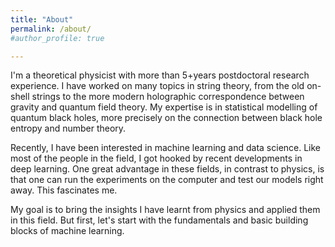 ```yaml
---
title: "About"
permalink: /about/
#author_profile: true

---
```


I'm a theoretical physicist with more than 5+years postdoctoral research experience. I have worked on many topics in string theory, from the old on-shell strings to the more modern holographic correspondence between gravity and quantum field theory. My expertise is in statistical modelling of quantum black holes, more precisely on the connection between black hole entropy and number theory.

Recently, I have been interested in machine learning and data science. Like most of the people in the field, I got hooked by recent developments in deep learning. One great advantage in these fields, in contrast to physics, is that one can run the experiments on the computer and test our models right away. This fascinates me.

My goal is to bring the insights I have learnt from physics and applied them in this field. But first, let's start with the fundamentals and basic building blocks of machine learning.  
